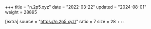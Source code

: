 +++
title = "n.2p5.xyz"
date = "2022-03-22"
updated = "2024-08-01"
weight = 28895

[extra]
source = "https://n.2p5.xyz/"
ratio = 7
size = 28
+++
